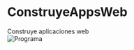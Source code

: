 # ConstruyeAppsWeb
Construye aplicaciones web <br>
![Programa](<img width="1366" height="768" alt="image" src="https://github.com/user-attachments/assets/7b2c4078-a79d-4e97-82c2-1563a901b9dd" />)
